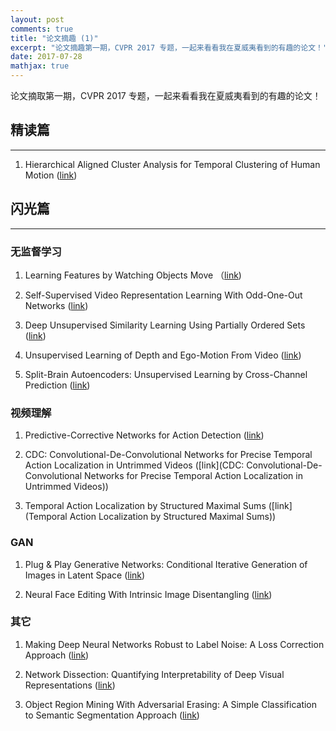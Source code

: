 ```yaml
---
layout: post
comments: true
title: "论文摘趣 (1)"
excerpt: "论文摘趣第一期，CVPR 2017 专题，一起来看看我在夏威夷看到的有趣的论文！"
date: 2017-07-28
mathjax: true
---
```



论文摘取第一期，CVPR 2017 专题，一起来看看我在夏威夷看到的有趣的论文！

## 精读篇
----------

1. Hierarchical Aligned Cluster Analysis for Temporal Clustering of Human Motion ([link](http://www.f-zhou.com/tc/2013_PAMI_HACA.pdf))



## 闪光篇
----------

### 无监督学习

1. Learning Features by Watching Objects Move （[link](http://openaccess.thecvf.com/content_cvpr_2017/html/Pathak_Learning_Features_by_CVPR_2017_paper.html))

2. Self-Supervised Video Representation Learning With Odd-One-Out Networks ([link](http://openaccess.thecvf.com/content_cvpr_2017/html/Fernando_Self-Supervised_Video_Representation_CVPR_2017_paper.html))

3. Deep Unsupervised Similarity Learning Using Partially Ordered Sets ([link](http://openaccess.thecvf.com/content_cvpr_2017/html/Bautista_Deep_Unsupervised_Similarity_CVPR_2017_paper.html))

4. Unsupervised Learning of Depth and Ego-Motion From Video ([link](http://openaccess.thecvf.com/content_cvpr_2017/html/Zhou_Unsupervised_Learning_of_CVPR_2017_paper.html))

5. Split-Brain Autoencoders: Unsupervised Learning by Cross-Channel Prediction ([link](http://openaccess.thecvf.com/content_cvpr_2017/html/Zhang_Split-Brain_Autoencoders_Unsupervised_CVPR_2017_paper.html))

### 视频理解

1. Predictive-Corrective Networks for Action Detection ([link](http://openaccess.thecvf.com/content_cvpr_2017/html/Dave_Predictive-Corrective_Networks_for_CVPR_2017_paper.html))

2. CDC: Convolutional-De-Convolutional Networks for Precise Temporal Action Localization in Untrimmed Videos ([link](CDC: Convolutional-De-Convolutional Networks for Precise Temporal Action Localization in Untrimmed Videos))

3. Temporal Action Localization by Structured Maximal Sums ([link](Temporal Action Localization by Structured Maximal Sums))

### GAN

1. Plug & Play Generative Networks: Conditional Iterative Generation of Images in Latent Space ([link](http://openaccess.thecvf.com/content_cvpr_2017/html/Nguyen_Plug__Play_CVPR_2017_paper.html))

2. Neural Face Editing With Intrinsic Image Disentangling ([link](http://openaccess.thecvf.com/content_cvpr_2017/html/Shu_Neural_Face_Editing_CVPR_2017_paper.html))

### 其它

1. Making Deep Neural Networks Robust to Label Noise: A Loss Correction Approach ([link](http://openaccess.thecvf.com/content_cvpr_2017/html/Patrini_Making_Deep_Neural_CVPR_2017_paper.html))

2. Network Dissection: Quantifying Interpretability of Deep Visual Representations ([link](http://openaccess.thecvf.com/content_cvpr_2017/html/Bau_Network_Dissection_Quantifying_CVPR_2017_paper.html))

3. Object Region Mining With Adversarial Erasing: A Simple Classification to Semantic Segmentation Approach ([link](http://openaccess.thecvf.com/content_cvpr_2017/html/Wei_Object_Region_Mining_CVPR_2017_paper.html))
